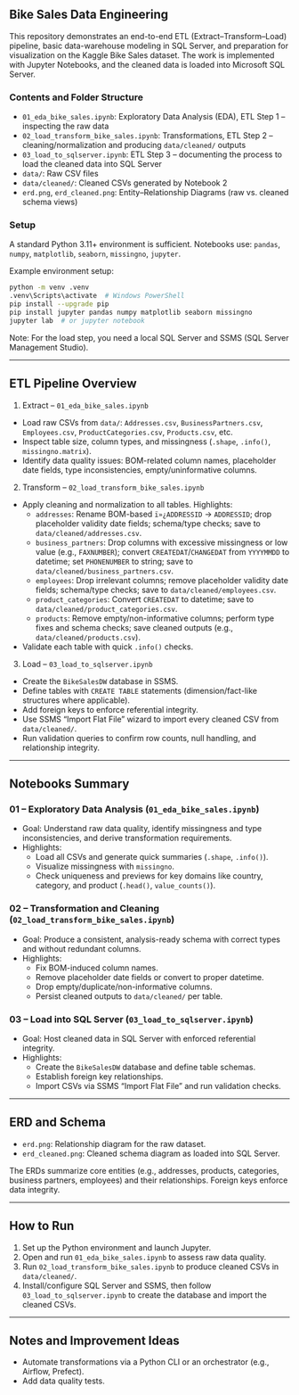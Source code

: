 ## Bike Sales Data Engineering

This repository demonstrates an end-to-end ETL (Extract–Transform–Load) pipeline, basic data-warehouse modeling in SQL Server, and preparation for visualization on the Kaggle Bike Sales dataset. The work is implemented with Jupyter Notebooks, and the cleaned data is loaded into Microsoft SQL Server.

### Contents and Folder Structure
- `01_eda_bike_sales.ipynb`: Exploratory Data Analysis (EDA), ETL Step 1 – inspecting the raw data
- `02_load_transform_bike_sales.ipynb`: Transformations, ETL Step 2 – cleaning/normalization and producing `data/cleaned/` outputs
- `03_load_to_sqlserver.ipynb`: ETL Step 3 – documenting the process to load the cleaned data into SQL Server
- `data/`: Raw CSV files
- `data/cleaned/`: Cleaned CSVs generated by Notebook 2
- `erd.png`, `erd_cleaned.png`: Entity–Relationship Diagrams (raw vs. cleaned schema views)

### Setup
A standard Python 3.11+ environment is sufficient. Notebooks use: `pandas`, `numpy`, `matplotlib`, `seaborn`, `missingno`, `jupyter`.

Example environment setup:
```bash
python -m venv .venv
.venv\Scripts\activate  # Windows PowerShell
pip install --upgrade pip
pip install jupyter pandas numpy matplotlib seaborn missingno
jupyter lab  # or jupyter notebook
```

Note: For the load step, you need a local SQL Server and SSMS (SQL Server Management Studio).

---

## ETL Pipeline Overview

1) Extract – `01_eda_bike_sales.ipynb`
- Load raw CSVs from `data/`: `Addresses.csv`, `BusinessPartners.csv`, `Employees.csv`, `ProductCategories.csv`, `Products.csv`, etc.
- Inspect table size, column types, and missingness (`.shape`, `.info()`, `missingno.matrix`).
- Identify data quality issues: BOM-related column names, placeholder date fields, type inconsistencies, empty/uninformative columns.

2) Transform – `02_load_transform_bike_sales.ipynb`
- Apply cleaning and normalization to all tables. Highlights:
  - `addresses`: Rename BOM-based `ï»¿ADDRESSID` → `ADDRESSID`; drop placeholder validity date fields; schema/type checks; save to `data/cleaned/addresses.csv`.
  - `business_partners`: Drop columns with excessive missingness or low value (e.g., `FAXNUMBER`); convert `CREATEDAT`/`CHANGEDAT` from `YYYYMMDD` to datetime; set `PHONENUMBER` to string; save to `data/cleaned/business_partners.csv`.
  - `employees`: Drop irrelevant columns; remove placeholder validity date fields; schema/type checks; save to `data/cleaned/employees.csv`.
  - `product_categories`: Convert `CREATEDAT` to datetime; save to `data/cleaned/product_categories.csv`.
  - `products`: Remove empty/non-informative columns; perform type fixes and schema checks; save cleaned outputs (e.g., `data/cleaned/products.csv`).
- Validate each table with quick `.info()` checks.

3) Load – `03_load_to_sqlserver.ipynb`
- Create the `BikeSalesDW` database in SSMS.
- Define tables with `CREATE TABLE` statements (dimension/fact-like structures where applicable).
- Add foreign keys to enforce referential integrity.
- Use SSMS “Import Flat File” wizard to import every cleaned CSV from `data/cleaned/`.
- Run validation queries to confirm row counts, null handling, and relationship integrity.

---

## Notebooks Summary

### 01 – Exploratory Data Analysis (`01_eda_bike_sales.ipynb`)
- Goal: Understand raw data quality, identify missingness and type inconsistencies, and derive transformation requirements.
- Highlights:
  - Load all CSVs and generate quick summaries (`.shape`, `.info()`).
  - Visualize missingness with `missingno`.
  - Check uniqueness and previews for key domains like country, category, and product (`.head()`, `value_counts()`).

### 02 – Transformation and Cleaning (`02_load_transform_bike_sales.ipynb`)
- Goal: Produce a consistent, analysis-ready schema with correct types and without redundant columns.
- Highlights:
  - Fix BOM-induced column names.
  - Remove placeholder date fields or convert to proper datetime.
  - Drop empty/duplicate/non-informative columns.
  - Persist cleaned outputs to `data/cleaned/` per table.

### 03 – Load into SQL Server (`03_load_to_sqlserver.ipynb`)
- Goal: Host cleaned data in SQL Server with enforced referential integrity.
- Highlights:
  - Create the `BikeSalesDW` database and define table schemas.
  - Establish foreign key relationships.
  - Import CSVs via SSMS “Import Flat File” and run validation checks.

---

## ERD and Schema
- `erd.png`: Relationship diagram for the raw dataset.
- `erd_cleaned.png`: Cleaned schema diagram as loaded into SQL Server.

The ERDs summarize core entities (e.g., addresses, products, categories, business partners, employees) and their relationships. Foreign keys enforce data integrity.

---

## How to Run
1. Set up the Python environment and launch Jupyter.
2. Open and run `01_eda_bike_sales.ipynb` to assess raw data quality.
3. Run `02_load_transform_bike_sales.ipynb` to produce cleaned CSVs in `data/cleaned/`.
4. Install/configure SQL Server and SSMS, then follow `03_load_to_sqlserver.ipynb` to create the database and import the cleaned CSVs.

---

## Notes and Improvement Ideas
- Automate transformations via a Python CLI or an orchestrator (e.g., Airflow, Prefect).
- Add data quality tests.
